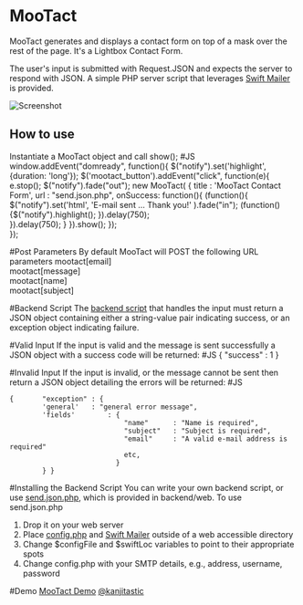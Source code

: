 MooTact
===========
 MooTact generates and displays a contact form on top of a mask over the rest of the page. It's a Lightbox Contact Form.
 
 The user's input is submitted with Request.JSON and expects the server to respond with JSON. A simple PHP server script
 that leverages [Swift Mailer](http://swiftmailer.org/) is provided.
 
 ![Screenshot](http://kanjitastic.com/MooTact/images/screenshot.png)

How to use
----------
 Instantiate a MooTact object and call show();
#JS
    window.addEvent("domready", function(){
    		$("notify").set('highlight', {duration: 'long'});
    	  	$('mootact_button').addEvent("click", function(e){
    						e.stop();
    						$("notify").fade("out");
    						new MooTact( { 
            							title 	: 'MooTact Contact Form', 
            							url		: "send.json.php",
            							onSuccess: function(){
            								(function(){
            									$("notify").set('html', 'E-mail sent ... Thank you!' ).fade("in");
            									(function(){$("notify").highlight(); }).delay(750);											
            								}).delay(750);
            							} 
    						}).show(); 
    		  });			
    });

#Post Parameters
By default MooTact will POST the following URL parameters
mootact[email]	
mootact[message]	
mootact[name]	
mootact[subject]


#Backend Script
The [backend script](http://github.com/simulacre/MooTact/blob/master/backend/web/send.json.php) that handles the input must return a JSON object containing either a string-value pair indicating 
success, or an exception object indicating failure.


#Valid Input
If the input is valid and the message is sent successfully a JSON object with a success code will be returned:
#JS
    { "success" : 1 }


#Invalid Input
If the input is invalid, or the message cannot be sent then return a JSON object detailing the errors will be returned:
#JS

    {    	"exception" : {
     	  	'general' 	: "general error message",
       		'fields'		: {
    							"name"	    : "Name is required",
    							"subject"	: "Subject is required",
    							"email"     : "A valid e-mail address is required"
    				 			etc,
    			  	  		  } 
    		} }


#Installing the Backend Script
You can write your own backend script, or use [send.json.php](http://github.com/simulacre/MooTact/blob/master/backend/web/send.json.php), which is provided in backend/web. To use send.json.php
1. Drop it on your web server
2. Place [config.php](http://github.com/simulacre/MooTact/blob/master/backend/config.php) and [Swift Mailer](http://github.com/simulacre/MooTact/tree/master/backend/lib/Swift-4.0.5/) outside of a web accessible directory
3. Change $configFile and $swiftLoc variables to point to their appropriate spots
4. Change config.php with your SMTP details, e.g., address, username, password


#Demo
[MooTact Demo](http://kanjitastic.com/MooTact/index.html)  [@kanjitastic](http://www.kanjitastic.com)